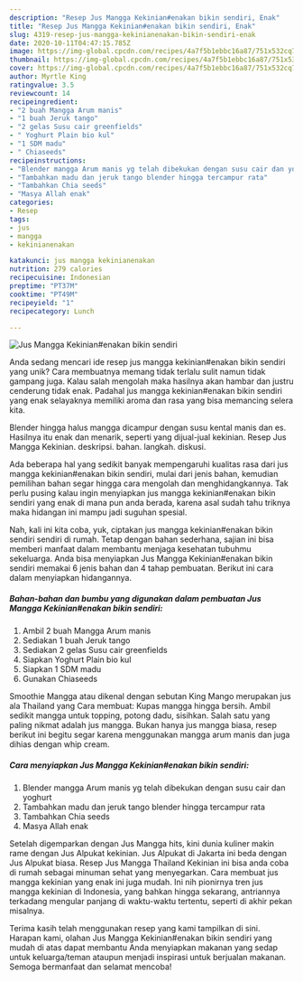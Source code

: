 ```yaml
---
description: "Resep Jus Mangga Kekinian#enakan bikin sendiri, Enak"
title: "Resep Jus Mangga Kekinian#enakan bikin sendiri, Enak"
slug: 4319-resep-jus-mangga-kekinianenakan-bikin-sendiri-enak
date: 2020-10-11T04:47:15.785Z
image: https://img-global.cpcdn.com/recipes/4a7f5b1ebbc16a87/751x532cq70/jus-mangga-kekinianenakan-bikin-sendiri-foto-resep-utama.jpg
thumbnail: https://img-global.cpcdn.com/recipes/4a7f5b1ebbc16a87/751x532cq70/jus-mangga-kekinianenakan-bikin-sendiri-foto-resep-utama.jpg
cover: https://img-global.cpcdn.com/recipes/4a7f5b1ebbc16a87/751x532cq70/jus-mangga-kekinianenakan-bikin-sendiri-foto-resep-utama.jpg
author: Myrtle King
ratingvalue: 3.5
reviewcount: 14
recipeingredient:
- "2 buah Mangga Arum manis"
- "1 buah Jeruk tango"
- "2 gelas Susu cair greenfields"
- " Yoghurt Plain bio kul"
- "1 SDM madu"
- " Chiaseeds"
recipeinstructions:
- "Blender mangga Arum manis yg telah dibekukan dengan susu cair dan yoghurt"
- "Tambahkan madu dan jeruk tango blender hingga tercampur rata"
- "Tambahkan Chia seeds"
- "Masya Allah enak"
categories:
- Resep
tags:
- jus
- mangga
- kekinianenakan

katakunci: jus mangga kekinianenakan 
nutrition: 279 calories
recipecuisine: Indonesian
preptime: "PT37M"
cooktime: "PT49M"
recipeyield: "1"
recipecategory: Lunch

---
```



![Jus Mangga Kekinian#enakan bikin sendiri](https://img-global.cpcdn.com/recipes/4a7f5b1ebbc16a87/751x532cq70/jus-mangga-kekinianenakan-bikin-sendiri-foto-resep-utama.jpg)

Anda sedang mencari ide resep jus mangga kekinian#enakan bikin sendiri yang unik? Cara membuatnya memang tidak terlalu sulit namun tidak gampang juga. Kalau salah mengolah maka hasilnya akan hambar dan justru cenderung tidak enak. Padahal jus mangga kekinian#enakan bikin sendiri yang enak selayaknya memiliki aroma dan rasa yang bisa memancing selera kita.

Blender hingga halus mangga dicampur dengan susu kental manis dan es. Hasilnya itu enak dan menarik, seperti yang dijual-jual kekinian. Resep Jus Mangga Kekinian. deskripsi. bahan. langkah. diskusi.

Ada beberapa hal yang sedikit banyak mempengaruhi kualitas rasa dari jus mangga kekinian#enakan bikin sendiri, mulai dari jenis bahan, kemudian pemilihan bahan segar hingga cara mengolah dan menghidangkannya. Tak perlu pusing kalau ingin menyiapkan jus mangga kekinian#enakan bikin sendiri yang enak di mana pun anda berada, karena asal sudah tahu triknya maka hidangan ini mampu jadi suguhan spesial.


Nah, kali ini kita coba, yuk, ciptakan jus mangga kekinian#enakan bikin sendiri sendiri di rumah. Tetap dengan bahan sederhana, sajian ini bisa memberi manfaat dalam membantu menjaga kesehatan tubuhmu sekeluarga. Anda bisa menyiapkan Jus Mangga Kekinian#enakan bikin sendiri memakai 6 jenis bahan dan 4 tahap pembuatan. Berikut ini cara dalam menyiapkan hidangannya.

<!--inarticleads1-->

##### Bahan-bahan dan bumbu yang digunakan dalam pembuatan Jus Mangga Kekinian#enakan bikin sendiri:

1. Ambil 2 buah Mangga Arum manis
1. Sediakan 1 buah Jeruk tango
1. Sediakan 2 gelas Susu cair greenfields
1. Siapkan  Yoghurt Plain bio kul
1. Siapkan 1 SDM madu
1. Gunakan  Chiaseeds


Smoothie Mangga atau dikenal dengan sebutan King Mango merupakan jus ala Thailand yang Cara membuat: Kupas mangga hingga bersih. Ambil sedikit mangga untuk topping, potong dadu, sisihkan. Salah satu yang paling nikmat adalah jus mangga. Bukan hanya jus mangga biasa, resep berikut ini begitu segar karena menggunakan mangga arum manis dan juga dihias dengan whip cream. 

<!--inarticleads2-->

##### Cara menyiapkan Jus Mangga Kekinian#enakan bikin sendiri:

1. Blender mangga Arum manis yg telah dibekukan dengan susu cair dan yoghurt
1. Tambahkan madu dan jeruk tango blender hingga tercampur rata
1. Tambahkan Chia seeds
1. Masya Allah enak


Setelah digemparkan dengan Jus Mangga hits, kini dunia kuliner makin rame dengan Jus Alpukat kekinian. Jus Alpukat di Jakarta ini beda dengan Jus Alpukat biasa. Resep Jus Mangga Thailand Kekinian ini bisa anda coba di rumah sebagai minuman sehat yang menyegarkan. Cara membuat jus mangga kekinian yang enak ini juga mudah. Ini nih pionirnya tren jus mangga kekinian di Indonesia, yang bahkan hingga sekarang, antriannya terkadang mengular panjang di waktu-waktu tertentu, seperti di akhir pekan misalnya. 

Terima kasih telah menggunakan resep yang kami tampilkan di sini. Harapan kami, olahan Jus Mangga Kekinian#enakan bikin sendiri yang mudah di atas dapat membantu Anda menyiapkan makanan yang sedap untuk keluarga/teman ataupun menjadi inspirasi untuk berjualan makanan. Semoga bermanfaat dan selamat mencoba!

